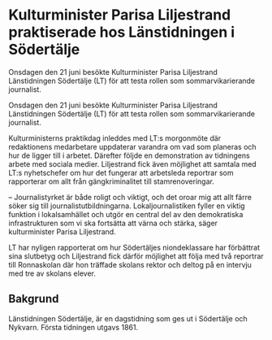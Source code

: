 # Kulturminister Parisa Liljestrand praktiserade hos Länstidningen i Södertälje

Onsdagen den 21 juni besökte Kulturminister Parisa Liljestrand Länstidningen Södertälje (LT) för att testa rollen som sommarvikarierande journalist.

Onsdagen den 21 juni besökte Kulturminister Parisa Liljestrand Länstidningen Södertälje (LT) för att testa rollen som sommarvikarierande journalist.

Kulturministerns praktikdag inleddes med LT:s morgonmöte där redaktionens medarbetare uppdaterar varandra om vad som planeras och hur de ligger till i arbetet. Därefter följde en demonstration av tidningens arbete med sociala medier. Liljestrand fick även möjlighet att samtala med LT:s nyhetschefer om hur det fungerar att arbetsleda reportrar som rapporterar om allt från gängkriminalitet till stamrenoveringar.

– Journalistyrket är både roligt och viktigt, och det oroar mig att allt färre söker sig till journalistutbildningarna. Lokaljournalistiken fyller en viktig funktion i lokalsamhället och utgör en central del av den demokratiska infrastrukturen som vi ska fortsätta att värna och stärka, säger kulturminister Parisa Liljestrand.

LT har nyligen rapporterat om hur Södertäljes niondeklassare har förbättrat sina slutbetyg och Liljestrand fick därför möjlighet att följa med två reportrar till Ronnaskolan där hon träffade skolans rektor och deltog på en intervju med tre av skolans elever.

## Bakgrund

Länstidningen Södertälje, är en dagstidning som ges ut i Södertälje och Nykvarn. Första tidningen utgavs 1861.
